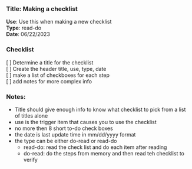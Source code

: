 ### **Title**: Making a checklist
**Use**: Use this when making a new checklist<br>
**Type**: read-do<br>
**Date**: 06/22/2023<br>

### Checklist
[ ] Determine a title for the checklist<br>
[ ] Create the header title, use, type, date<br>
[ ] make a list of checkboxes for each step<br>
[ ] add notes for more complex info<br>

### Notes:
* Title should give enough info to know what checklist to pick from a list of titles alone
* use is the trigger item that causes you to use the checklist
* no more then 8 short to-do check boxes
* the date is last update time in mm/dd/yyyy format
* the type can be either do-read or read-do
  - read-do: read the check list and do each item after reading
  - do-read: do the steps from memory and then read teh checklist to verify

